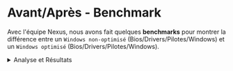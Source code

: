 # Avant/Après - Benchmark 
Avec l'équipe Nexus, nous avons fait quelques **benchmarks** pour montrer la différence entre un `Windows non-optimisé` (Bios/Drivers/Pilotes/Windows) et un `Windows optimisé` (Bios/Drivers/Pilotes/Windows).

<details><summary>Analyse et Résultats</summary>
<hr>
  
**[CapeFrameX](https://www.capframex.com/)**
Nous avons utilisé le logiciel **CapeFrameX** pour réaliser nos`benchmarks`, pour observer et tirer une conclusion finale 
